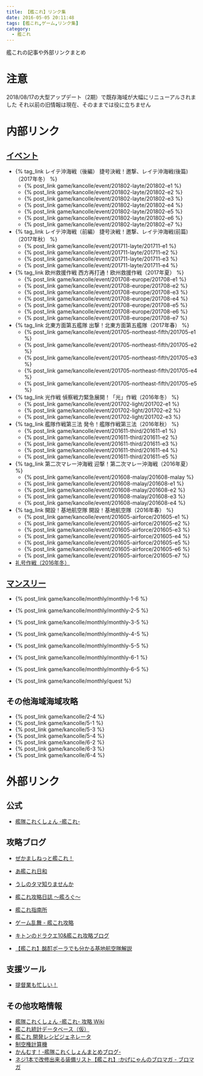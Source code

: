```yaml
---
title: 【艦これ】リンク集
date: 2016-05-05 20:11:48
tags: [艦これ,ゲーム,リンク集]
category:
  - 艦これ
---
```


艦これの記事や外部リンクまとめ

<!-- more -->

# 注意

2018/08/17の大型アップデート（2期）で既存海域が大幅にリニューアルされました
それ以前の旧情報は現在、そのままでは役に立ちません

# 内部リンク

## [イベント](../../../../../../../nplus_doc/tags/イベント/)

- {% tag_link レイテ沖海戦（後編） 捷号決戦！邀撃、レイテ沖海戦(後篇)（2017年冬） %}
  - {% post_link game/kancolle/event/201802-layte/201802-e1 %}
  - {% post_link game/kancolle/event/201802-layte/201802-e2 %}
  - {% post_link game/kancolle/event/201802-layte/201802-e3 %}
  - {% post_link game/kancolle/event/201802-layte/201802-e4 %}
  - {% post_link game/kancolle/event/201802-layte/201802-e5 %}
  - {% post_link game/kancolle/event/201802-layte/201802-e6 %}
  - {% post_link game/kancolle/event/201802-layte/201802-e7 %}
- {% tag_link レイテ沖海戦（前編） 捷号決戦！邀撃、レイテ沖海戦(前篇)（2017年秋） %}
  - {% post_link game/kancolle/event/201711-layte/201711-e1 %}
  - {% post_link game/kancolle/event/201711-layte/201711-e2 %}
  - {% post_link game/kancolle/event/201711-layte/201711-e3 %}
  - {% post_link game/kancolle/event/201711-layte/201711-e4 %}
- {% tag_link 欧州救援作戦 西方再打通！欧州救援作戦（2017年夏） %}
  - {% post_link game/kancolle/event/201708-europe/201708-e1 %}
  - {% post_link game/kancolle/event/201708-europe/201708-e2 %}
  - {% post_link game/kancolle/event/201708-europe/201708-e3 %}
  - {% post_link game/kancolle/event/201708-europe/201708-e4 %}
  - {% post_link game/kancolle/event/201708-europe/201708-e5 %}
  - {% post_link game/kancolle/event/201708-europe/201708-e6 %}
  - {% post_link game/kancolle/event/201708-europe/201708-e7 %}
- {% tag_link 北東方面第五艦隊 出撃！北東方面第五艦隊（2017年春） %}
  - {% post_link game/kancolle/event/201705-northeast-fifth/201705-e1 %}
  - {% post_link game/kancolle/event/201705-northeast-fifth/201705-e2 %}
  - {% post_link game/kancolle/event/201705-northeast-fifth/201705-e3 %}
  - {% post_link game/kancolle/event/201705-northeast-fifth/201705-e4 %}
  - {% post_link game/kancolle/event/201705-northeast-fifth/201705-e5 %}
- {% tag_link 光作戦 偵察戦力緊急展開！「光」作戦（2016年冬） %}
  - {% post_link game/kancolle/event/201702-light/201702-e1 %}
  - {% post_link game/kancolle/event/201702-light/201702-e2 %}
  - {% post_link game/kancolle/event/201702-light/201702-e3 %}
- {% tag_link 艦隊作戦第三法 発令！艦隊作戦第三法（2016年秋） %}
  - {% post_link game/kancolle/event/201611-third/201611-e1 %}
  - {% post_link game/kancolle/event/201611-third/201611-e2 %}
  - {% post_link game/kancolle/event/201611-third/201611-e3 %}
  - {% post_link game/kancolle/event/201611-third/201611-e4 %}
  - {% post_link game/kancolle/event/201611-third/201611-e5 %}
- {% tag_link 第二次マレー沖海戦 迎撃！第二次マレー沖海戦（2016年夏） %}
  - {% post_link game/kancolle/event/201608-malay/201608-malay %}
  - {% post_link game/kancolle/event/201608-malay/201608-e1 %}
  - {% post_link game/kancolle/event/201608-malay/201608-e2 %}
  - {% post_link game/kancolle/event/201608-malay/201608-e3 %}
  - {% post_link game/kancolle/event/201608-malay/201608-e4 %}
- {% tag_link 開設！基地航空隊 開設！基地航空隊（2016年春） %}
  - {% post_link game/kancolle/event/201605-airforce/201605-e1 %}
  - {% post_link game/kancolle/event/201605-airforce/201605-e2 %}
  - {% post_link game/kancolle/event/201605-airforce/201605-e3 %}
  - {% post_link game/kancolle/event/201605-airforce/201605-e4 %}
  - {% post_link game/kancolle/event/201605-airforce/201605-e5 %}
  - {% post_link game/kancolle/event/201605-airforce/201605-e6 %}
  - {% post_link game/kancolle/event/201605-airforce/201605-e7 %}
- [礼号作戦（2016年冬）](../../../../../../../nplus_doc/tags/礼号作戦/)

## [マンスリー](../../../../../../../nplus_doc/tags/マンスリー/)

- {% post_link game/kancolle/monthly/monthly-1-6 %}
- {% post_link game/kancolle/monthly/monthly-2-5 %}
- {% post_link game/kancolle/monthly/monthly-3-5 %}
- {% post_link game/kancolle/monthly/monthly-4-5 %}
- {% post_link game/kancolle/monthly/monthly-5-5 %}
- {% post_link game/kancolle/monthly/monthly-6-1 %}
- {% post_link game/kancolle/monthly/monthly-6-5 %}

- {% post_link game/kancolle/monthly/quest %}

## その他海域海域攻略

- {% post_link game/kancolle/2-4 %}
- {% post_link game/kancolle/5-1 %}
- {% post_link game/kancolle/5-3 %}
- {% post_link game/kancolle/5-4 %}
- {% post_link game/kancolle/6-2 %}
- {% post_link game/kancolle/6-3 %}
- {% post_link game/kancolle/6-4 %}

# 外部リンク

## 公式

- [艦隊これくしょん -艦これ-](http://www.dmm.com/netgame_s/kancolle/)

## 攻略ブログ

- [ぜかましねっと艦これ！](http://zekamashi.net/)
- [あ艦これ日和](http://akankorebiyori.blog.fc2.com/)
- [うしのタマ知りませんか](http://ch.nicovideo.jp/usi_930)
- [艦これ攻略日誌 ～艦ろぐ～](http://blog.gamelogbook.com/)
- [艦これ指南所](http://blog.livedoor.jp/kancollenja/)
- [ゲーム乱舞 - 艦これ攻略](https://gameranbu.jp/game/kancolle/top/011)
- [キトンのドラクエ10&艦これ攻略ブログ](https://kitongame.com/category/%E8%89%A6%E3%81%93%E3%82%8C/)

- [【艦これ】酩酊ポーラでも分かる基地航空隊解説](http://ch.nicovideo.jp/lambda/blomaga/ar1265792)

## 支援ツール

- [提督業も忙しい！](http://grabacr.net/kancolleviewer)

## その他攻略情報

- [艦隊これくしょん -艦これ- 攻略 Wiki](http://wikiwiki.jp/kancolle/)
- [艦これ統計データベース（仮）](http://kancolle-db.net/)
- [艦これ 開発レシピジェネレータ](https://wantora.github.io/kancolle-recipe-generator/)
- [制空権計算機](http://kancollecalc.web.fc2.com/air_supremacy.html)
- [かんむす！-艦隊これくしょんまとめブログ-](http://kanmusu.blomaga.jp/)
- [ネジ1本で改修出来る装備リスト【艦これ】:かげにゃんのブロマガ - ブロマガ](http://ch.nicovideo.jp/kagenyann/blomaga/ar1356754)